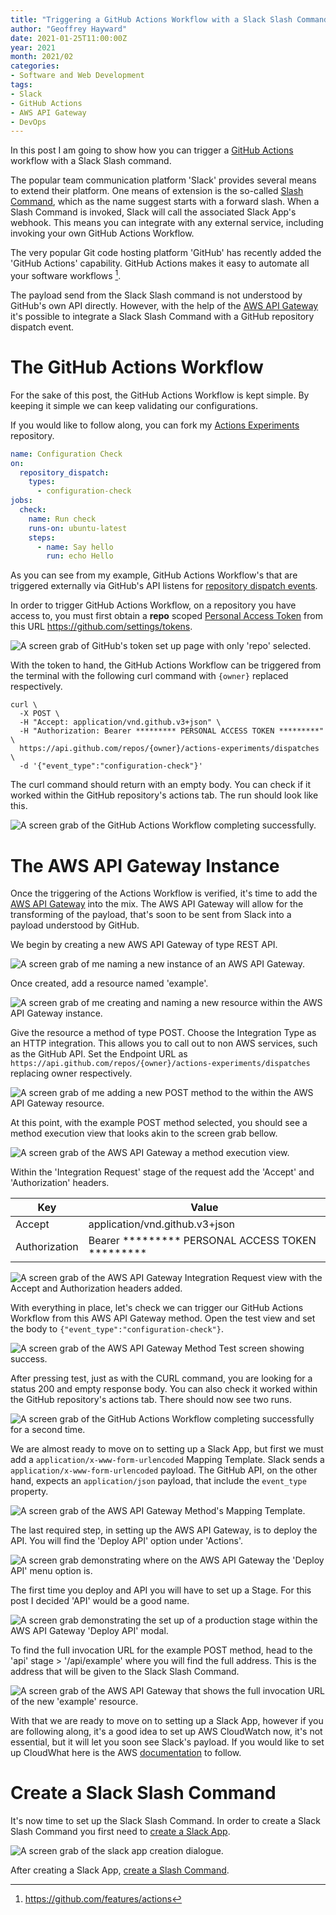 ```yaml
---
title: "Triggering a GitHub Actions Workflow with a Slack Slash Command"
author: "Geoffrey Hayward"
date: 2021-01-25T11:00:00Z
year: 2021
month: 2021/02
categories:
- Software and Web Development
tags:
- Slack
- GitHub Actions
- AWS API Gateway
- DevOps
---
```

In this post I am going to show how you can trigger a [GitHub Actions](https://github.com/features/actions) workflow
with a Slack Slash command.

<!-- more -->

The popular team communication platform 'Slack' provides several means to extend their platform. One means of extension
is the so-called [Slash Command](https://api.slack.com/interactivity/slash-commands#what_are_commands), which as the
name suggest starts with a forward slash. When a Slash Command is invoked, Slack will call the associated Slack App's
webhook. This means you can integrate with any external service, including invoking your own GitHub Actions Workflow.

The very popular Git code hosting platform 'GitHub' has recently added the 'GitHub Actions' capability. GitHub Actions
makes it easy to automate all your software workflows [^1].

The payload send from the Slack Slash command is not understood by GitHub's own API directly. However, with the help of
the [AWS API Gateway](https://aws.amazon.com/api-gateway/) it's possible to integrate a Slack Slash Command with a
GitHub repository dispatch event.

# The GitHub Actions Workflow

For the sake of this post, the GitHub Actions Workflow is kept simple. By keeping it simple we can keep validating our
configurations.

If you would like to follow along, you can fork
my [Actions Experiments](https://github.com/GeoffHayward/actions-experiments/) repository.

```yaml
name: Configuration Check
on:
  repository_dispatch:
    types:
      - configuration-check
jobs:
  check:
    name: Run check
    runs-on: ubuntu-latest
    steps:
      - name: Say hello
        run: echo Hello
```

As you can see from my example, GitHub Actions Workflow's that are triggered externally via GitHub's API listens
for [repository dispatch events](https://docs.github.com/en/rest/reference/repos#create-a-repository-dispatch-event).

In order to trigger GitHub Actions Workflow, on a repository you have access to, you must first obtain a **repo**
scoped [Personal Access Token](https://docs.github.com/en/github/authenticating-to-github/creating-a-personal-access-token)
from this URL https://github.com/settings/tokens.

![A screen grab of GitHub's token set up page with only 'repo' selected. ](personal-access-token-setup.png)

With the token to hand, the GitHub Actions Workflow can be triggered from the terminal with the following curl command
with
`{owner}` replaced respectively.

```shell
curl \
  -X POST \
  -H "Accept: application/vnd.github.v3+json" \
  -H "Authorization: Bearer ********* PERSONAL ACCESS TOKEN *********" \
  https://api.github.com/repos/{owner}/actions-experiments/dispatches \
  -d '{"event_type":"configuration-check"}'
```

The curl command should return with an empty body. You can check if it worked within the GitHub repository's actions
tab. The run should look like this.

![A screen grab of the GitHub Actions Workflow completing successfully. ](github-actions-workflow-test-1.png)

# The AWS API Gateway Instance

Once the triggering of the Actions Workflow is verified, it's time to add
the [AWS API Gateway](https://aws.amazon.com/api-gateway/) into the mix. The AWS API Gateway will allow for the
transforming of the payload, that's soon to be sent from Slack into a payload understood by GitHub.

We begin by creating a new AWS API Gateway of type REST API.

![A screen grab of me naming a new instance of an AWS API Gateway. ](aws-api-gateway-setup-1.png)

Once created, add a resource named 'example'.

![A screen grab of me creating and naming a new resource within the AWS API Gateway instance. ](aws-api-gateway-setup-2.png)

Give the resource a method of type POST. Choose the Integration Type as an HTTP integration. This allows you to call out
to non AWS services, such as the GitHub API. Set the Endpoint URL
as `https://api.github.com/repos/{owner}/actions-experiments/dispatches` replacing owner respectively.

![A screen grab of me adding a new POST method to the within the AWS API Gateway resource. ](aws-api-gateway-setup-3.png)

At this point, with the example POST method selected, you should see a method execution view that looks akin to the
screen grab bellow.

![A screen grab of the AWS API Gateway a method execution view. ](aws-api-gateway-setup-4.png)

Within the 'Integration Request' stage of the request add the 'Accept' and 'Authorization' headers.

| Key     | Value |
| ----------- | ----------- |
| Accept    | application/vnd.github.v3+json |
| Authorization   | Bearer ********* PERSONAL ACCESS TOKEN *********|

![A screen grab of the AWS API Gateway Integration Request view with the Accept and Authorization headers added. ](aws-api-gateway-setup-5.png)

With everything in place, let's check we can trigger our GitHub Actions Workflow from this AWS API Gateway method. 
Open the test view and set the body to `{"event_type":"configuration-check"}`.

![A screen grab of the AWS API Gateway Method Test screen showing success. ](aws-api-gateway-setup-6.png)

After pressing test, just as with the CURL command, you are looking for a status 200 and empty response body. You can also
check it worked within the GitHub repository's actions tab. There should now see two runs.

![A screen grab of the GitHub Actions Workflow completing successfully for a second time. ](github-actions-workflow-test-2.png)

We are almost ready to move on to setting up a Slack App, but first we must add a `application/x-www-form-urlencoded` Mapping
Template. Slack sends a `application/x-www-form-urlencoded` payload. The GitHub API, on the other hand, expects an 
`application/json` payload, that include the `event_type` property.  

![A screen grab of the AWS API Gateway Method's Mapping Template. ](aws-api-gateway-setup-7.png)

The last required step, in setting up the AWS API Gateway, is to deploy the API. You will find the 'Deploy API' option 
under 'Actions'.

![A screen grab demonstrating where on the AWS API Gateway the 'Deploy API' menu option is. ](aws-api-gateway-setup-8.png)

The first time you deploy and API you will have to set up a Stage. For this post I decided 'API' would be a good name.

![A screen grab demonstrating the set up of a production stage within the AWS API Gateway 'Deploy API' modal. ](aws-api-gateway-setup-9.png)

To find the full invocation URL for the example POST method, head to the 'api' stage > '/api/example' where you will 
find the full address. This is the address that will be given to the Slack Slash Command. 

![A screen grab of the AWS API Gateway that shows the full invocation URL of the new 'example' resource. ](aws-api-gateway-setup-10.png)

With that we are ready to move on to setting up a Slack App, however if you are following along, it's a good idea to set up AWS CloudWatch now, it's not essential, but it will let you soon see 
Slack's payload. If you would like to set up CloudWhat here is
the AWS [documentation](https://aws.amazon.com/premiumsupport/knowledge-center/api-gateway-cloudwatch-logs/) to follow.

# Create a Slack Slash Command

It's now time to set up the Slack Slash Command. In order to create a Slack Slash Command you first need to [create a Slack App](https://api.slack.com/apps?new_app=1).

![A screen grab of the slack app creation dialogue. ](create-slack-app.png)

After creating a Slack App, [create a Slash Command](https://api.slack.com/apps/A01KM6562KY/slash-commands).




[^1]: https://github.com/features/actions